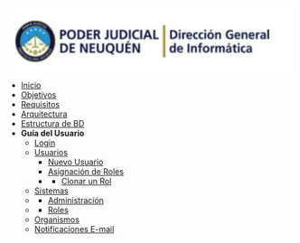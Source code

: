 <img src="./docs/assets/img/logoPowerJ2.png" width="800" style="display: block; margin: auto;">

- [Inicio](README.md)
- [Objetivos](objetivos.md)
- [Requisitos](requisitos.md)
- [Arquitectura](arquitectura.md)
- [Estructura de BD](estructuraBD.md)
- **Guía del Usuario**
  - [Login](guiaUsr.md#login)
  - [Usuarios](guiaUsr.md#usuarios)
    - [Nuevo Usuario](guiaUsr.md#nuevo-usuario)
    - [Asignación de Roles](guiaUsr.md#asignación-de-roles)
    - - [Clonar un Rol](guiaUsr.md#clonar-un-rol)
  - [Sistemas](guiaUsr.md#sistemas)  <!-- Sin tilde -->
  - - [Administración](guiaUsr.md#sistemas)  <!-- Sin tilde -->
  - - [Roles](guiaUsr.md#roles)  <!-- Sin tilde -->
  - [Organismos](guiaUsr.md#organismos)  <!-- Sin tilde -->
  - [Notificaciones E-mail](guiaUsr.md#notificaciones)  <!-- Sin tilde -->
